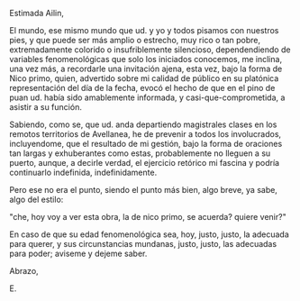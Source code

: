 Estimada Ailin, 

El mundo, ese mismo mundo que ud. y yo y todos pisamos con nuestros pies, y que puede ser más amplio o estrecho, muy rico o tan pobre, extremadamente colorido o insufriblemente silencioso, dependendiendo de variables fenomenológicas que solo los iniciados conocemos, me inclina, una vez más, a recordarle una invitación ajena, esta vez, bajo la forma de Nico primo, quien, advertido sobre mi calidad de público en su platónica representación del día de la fecha, evocó el hecho de que en el pino de puan ud. había sido amablemente informada, y casi-que-comprometida, a asistir a su función. 

Sabiendo, como se, que ud. anda departiendo magistrales clases en los remotos territorios de Avellanea, he de prevenir a todos los involucrados, incluyendome, que el resultado de mi gestión, bajo la forma de oraciones tan largas y exhuberantes como estas, probablemente no lleguen a su puerto, aunque, a decirle verdad, el ejercicio retórico mi fascina y podría continuarlo indefinida, indefinidamente. 

Pero ese no era el punto, siendo el punto más bien, algo breve, ya sabe, algo del estilo:

"che, hoy voy a ver esta obra, la de nico primo, se acuerda? quiere venir?"

En caso de que su edad fenomenológica sea, hoy, justo, justo, la adecuada para querer, y sus circunstancias mundanas, justo, justo, las adecuadas para poder; aviseme y dejeme saber. 

Abrazo, 

E. 


